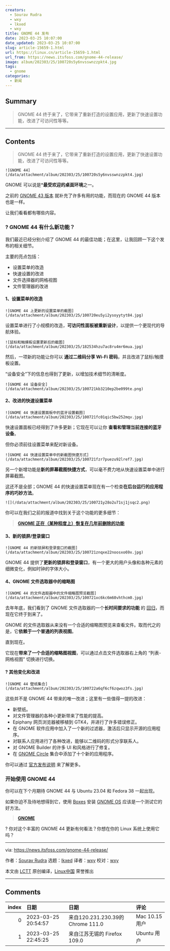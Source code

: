 ```yaml
---
creators:
  - Sourav Rudra
  - wxy
  - lkxed
  - wxy
title: GNOME 44 发布
date: 2023-03-25 10:07:00
date_updated: 2023-03-25 10:07:00
slug: article-15659-1.html
url: https://linux.cn/article-15659-1.html
url_from: https://news.itsfoss.com/gnome-44-release/
image: album/202303/25/100720s5y6nvsswnzzpkt4.jpg
tags:
  - gnome
categories:
  - 新闻
---
```


## Summary

> GNOME 44 终于来了，它带来了重新打造的设置应用，更新了快速设置功能，改进了可访问性等等。

***

<!-- more -->

## Contents

> 
> GNOME 44 终于来了，它带来了重新打造的设置应用，更新了快速设置功能，改进了可访问性等等。
> 
> 
> 

`![GNOME 44](/data/attachment/album/202303/25/100720s5y6nvsswnzzpkt4.jpg)`

GNOME 可以说是\***最受欢迎的桌面环境**之一。

之前的 [GNOME 43 版本](https://news.itsfoss.com/gnome-43-release/) 就补充了许多有用的功能，而现在的 GNOME 44 版本也是一样。

让我们看看都有哪些内容。

### ? GNOME 44 有什么新功能？

 

我们最近已经分别介绍了 GNOME 44 的最佳功能；在这里，让我回顾一下这个发布的相关细节。

主要的亮点包括：

* 设置菜单的改造
* 快速设置的改进
* 文件选择器的网格视图
* 文件管理器的改进

#### 1、设置菜单的改造

`![GNOME 44 上更新的设置菜单的截图](/data/attachment/album/202303/25/100720eu5yi2ysoyytyt84.jpg)`

设置菜单进行了小规模的改造，**可访问性面板被重新设计**，以提供一个更现代的导航体验。

`![鼠标和触摸板设置更新后的截图](/data/attachment/album/202303/25/182534hzu7ac8ru4mr6mua.jpg)`

然后，一项新的功能让你可以 **通过二维码分享 Wi-Fi 密码**，并且改进了鼠标/触摸板设置。

“设备安全”下的信息也得到了更新，以增加技术细节的清晰度。

`![GNOME 44 设备安全](/data/attachment/album/202303/25/100721kb3210ep2be099te.png)`

#### 2、改进的快速设置菜单

`![GNOME 44 快速设置面板中的蓝牙设置截图](/data/attachment/album/202303/25/100721fc01qic5bw252mqv.jpg)`

快速设置面板已经得到了许多更新；它现在可以让你 **查看和管理当前连接的蓝牙设备**。

但你必须前往设置菜单来配对新设备。

`![GNOME 44 快速设置菜单中的新截图快捷方式](/data/attachment/album/202303/25/100721fzr7puezu92lref7.jpg)`

另一个新增功能是**新的屏幕截图快捷方式**，可以毫不费力地从快速设置菜单中进行屏幕截图。

这还不是全部；GNOME 44 的快速设置菜单现在有一个检查**在后台运行的应用程序的巧妙方法**。

`![](/data/attachment/album/202303/25/100721y28o2u71sj1jsqc2.png)`

你可以在我们之前的报道中找到关于这个功能的更多细节：

> 
> **[GNOME 正在（某种程度上）恢复在几年前删除的功能](https://linux.cn/article-15551-1.html)**
> 
> 
> 

#### 3、新的锁屏/登录窗口

`![GNOME 44 的新锁屏和登录窗口的截图](/data/attachment/album/202303/25/100721znqxe22noosxo69x.jpg)`

GNOME 44 提供了**更新的锁屏和登录窗口**，有一个更大的用户头像和各种元素的细微变化，例如时钟的字体大小。

#### 4、GNOME 文件选取器中的缩略图

`![GNOME 44 的文件选取器中的文件缩略图预览截图](/data/attachment/album/202303/25/100721xc6kc6m60vhthcm0.jpg)`

去年年底，我们看到了 GNOME 文件选取器的一个**长时间要求的功能** 的 [回归](https://news.itsfoss.com/gnome-file-picker/)，而现在它终于到来了。

GNOME 的文件选取器从来没有一个合适的缩略图预览来查看文件。取而代之的是，它**依赖于一个普通的列表视图**。

直到现在。

它现在**带来了一个合适的缩略图视图**，可以通过点击文件选取器右上角的 “列表-网格视图” 切换进行切换。

#### ?️ 其他变化和改进

`![GNOME 44 壁纸集合](/data/attachment/album/202303/25/100722a6qf6cf6zqwoz3fs.jpg)`

这些并不是 GNOME 44 带来的唯一改进；这里有一些值得一提的改进：

* 新壁纸。
* 对文件管理器的各种小更新带来了性能的提高。
* Epiphany 网页浏览器被移植到 GTK4，并进行了许多错误修正。
* 在 GNOME 软件应用中加入了一个新的过滤器，激活后只显示开源的应用程序。
* 对联系人应用进行了各种改进，能够以二维码的形式分享联系人。
* 对 GNOME Builder 的许多 UI 和风格进行了修复。
* 在 [GNOME Circle](https://circle.gnome.org/?ref=its-foss-news) 集合中添加了十个新的应用程序。

你可以通过 [官方发布说明](https://release.gnome.org/44/?ref=its-foss-news) 来了解更多。

### 开始使用 GNOME 44

你可以在下个月期待 GNOME 44 与 Ubuntu 23.04 和 Fedora 38 一起出现。

如果你迫不及待地想得到它，使用 [Boxes](https://wiki.gnome.org/Apps/Boxes?ref=its-foss-news) 安装 [GNOME OS](https://os.gnome.org/?ref=its-foss-news) 应该是一个测试它的好方法。

> 
> **[GNOME](https://www.gnome.org/getting-gnome/?ref=its-foss-news)**
> 
> 
> 

? 你对这个丰富的 GNOME 44 更新有何看法？你想在你的 Linux 系统上使用它吗？

---

via: <https://news.itsfoss.com/gnome-44-release/>

作者：[Sourav Rudra](https://news.itsfoss.com/author/sourav/) 选题：[lkxed](https://github.com/lkxed/) 译者：[wxy](https://github.com/wxy) 校对：[wxy](https://github.com/wxy)

本文由 [LCTT](https://github.com/LCTT/TranslateProject) 原创编译，[Linux中国](https://linux.cn/) 荣誉推出

***

## Comments

|   index | 日期                | 日期                                             | 评论                                                 |
|--------:|:--------------------|:-------------------------------------------------|:-----------------------------------------------------|
|       0 | 2023-03-25 20:54:57 | 来自120.231.230.39的 Chrome 111.0|Mac 10.15 用户 | 不喜欢这个桌面，资源消耗大                           |
|       1 | 2023-03-25 22:45:25 | 来自江苏无锡的 Firefox 109.0|Ubuntu 用户         | 继续折腾菜单栏与标题栏。。。微软的奸细干的很好。。。 |
